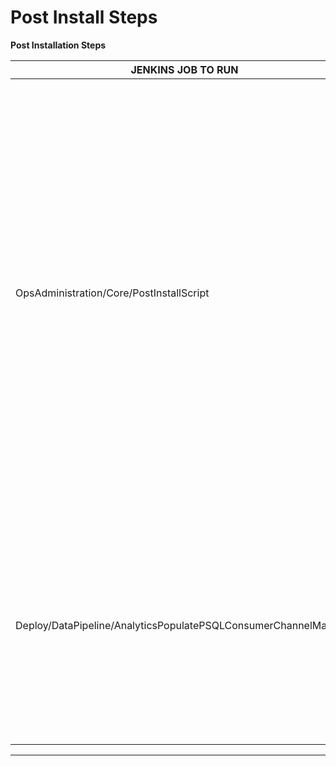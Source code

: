 # Post Install Steps

**Post Installation Steps**

| JENKINS JOB TO RUN                                              | GITHUB TAG                                                                                    | GITHUB REPO                                                                                                                  | COMMENTS                                                                                                                                                                                                                                                                                                                                                                          |
| --------------------------------------------------------------- | --------------------------------------------------------------------------------------------- | ---------------------------------------------------------------------------------------------------------------------------- | --------------------------------------------------------------------------------------------------------------------------------------------------------------------------------------------------------------------------------------------------------------------------------------------------------------------------------------------------------------------------------- |
| OpsAdministration/Core/PostInstallScript                        | branch\_or\_tag: release-4.6.0\_RC4                                                           | [https://github.com/project-sunbird/sunbird-devops.git](https://github.com/project-sunbird/sunbird-devops.git)               | Creates the default forms, framework, users, channel, licenses etc. Please ensure you provide all the values that the job requires. You need to also ensure the script is successful by closely inspecting the output line by line on the Jenkins console log. You can also take a look at the script and API’s and create your own data if you don’t require the default values. |
| Deploy/DataPipeline/AnalyticsPopulatePSQLConsumerChannelMapping | release-4.6.0\_RC3, channel\_id: your sunbird organisation id, consumer\_id: kong consumer id | [https://github.com/project-sunbird/sunbird-data-pipeline.git](https://github.com/project-sunbird/sunbird-data-pipeline.git) | Adds kong consumer in postgres Analytics DB to whitelist some of the API’s. You can get the kong cosumer id by querying in postgres on kong db `select * from consumers where username = 'api-admin';`                                                                                                                                                                            |

***
